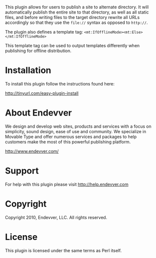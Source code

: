 This plugin allows for users to publish a site to alternate directory. It will automatically publish the entire site to that directory, as well as all static files, and before writing files to the target directory rewrite all URLs accordingly so that they use the `file://` syntax as opposed to `http://`.

The plugin also defines a template tag: `<mt:IfOfflineMode><mt:Else></mt:IfOfflineMode>`

This template tag can be used to output templates differently when publishing for offline distribution. 

# Installation

To install this plugin follow the instructions found here:

http://tinyurl.com/easy-plugin-install

# About Endevver

We design and develop web sites, products and services with a focus on 
simplicity, sound design, ease of use and community. We specialize in 
Movable Type and offer numerous services and packages to help customers 
make the most of this powerful publishing platform.

http://www.endevver.com/

# Support

For help with this plugin please visit http://help.endevver.com

# Copyright

Copyright 2010, Endevver, LLC. All rights reserved.

# License

This plugin is licensed under the same terms as Perl itself.